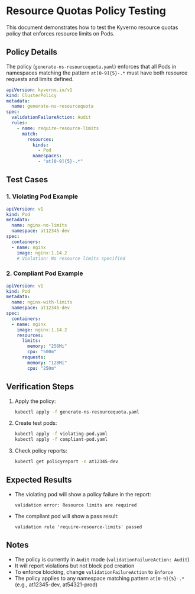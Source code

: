 # Resource Quotas Policy Testing

This document demonstrates how to test the Kyverno resource quotas policy that enforces resource limits on Pods.

## Policy Details

The policy (`generate-ns-resourcequota.yaml`) enforces that all Pods in namespaces matching the pattern `at[0-9]{5}-.*` must have both resource requests and limits defined.

```yaml
apiVersion: kyverno.io/v1
kind: ClusterPolicy
metadata:
  name: generate-ns-resourcequota
spec:
  validationFailureAction: Audit
  rules:
    - name: require-resource-limits
      match:
        resources:
          kinds:
            - Pod
          namespaces:
            - "at[0-9]{5}-.*"
```

## Test Cases

### 1. Violating Pod Example
```yaml
apiVersion: v1
kind: Pod
metadata:
  name: nginx-no-limits
  namespace: at12345-dev
spec:
  containers:
  - name: nginx
    image: nginx:1.14.2
    # Violation: No resource limits specified
```

### 2. Compliant Pod Example
```yaml
apiVersion: v1
kind: Pod
metadata:
  name: nginx-with-limits
  namespace: at12345-dev
spec:
  containers:
  - name: nginx
    image: nginx:1.14.2
    resources:
      limits:
        memory: "256Mi"
        cpu: "500m"
      requests:
        memory: "128Mi"
        cpu: "250m"
```

## Verification Steps

1. Apply the policy:
   ```bash
   kubectl apply -f generate-ns-resourcequota.yaml
   ```

2. Create test pods:
   ```bash
   kubectl apply -f violating-pod.yaml
   kubectl apply -f compliant-pod.yaml
   ```

3. Check policy reports:
   ```bash
   kubectl get policyreport -n at12345-dev
   ```

## Expected Results

- The violating pod will show a policy failure in the report:
  ```
  validation error: Resource limits are required
  ```

- The compliant pod will show a pass result:
  ```
  validation rule 'require-resource-limits' passed
  ```

## Notes

- The policy is currently in `Audit` mode (`validationFailureAction: Audit`)
- It will report violations but not block pod creation
- To enforce blocking, change `validationFailureAction` to `Enforce`
- The policy applies to any namespace matching pattern `at[0-9]{5}-.*` (e.g., at12345-dev, at54321-prod)
